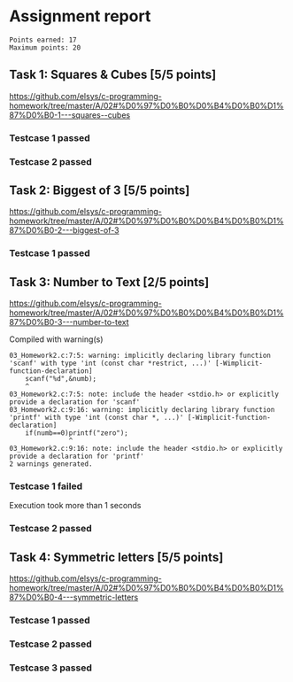 # Assignment report
```
Points earned: 17
Maximum points: 20
```

## Task 1: Squares & Cubes [5/5 points]
https://github.com/elsys/c-programming-homework/tree/master/A/02#%D0%97%D0%B0%D0%B4%D0%B0%D1%87%D0%B0-1---squares--cubes

### Testcase 1 passed
### Testcase 2 passed

## Task 2: Biggest of 3 [5/5 points]
https://github.com/elsys/c-programming-homework/tree/master/A/02#%D0%97%D0%B0%D0%B4%D0%B0%D1%87%D0%B0-2---biggest-of-3

### Testcase 1 passed

## Task 3: Number to Text [2/5 points]
https://github.com/elsys/c-programming-homework/tree/master/A/02#%D0%97%D0%B0%D0%B4%D0%B0%D1%87%D0%B0-3---number-to-text

Compiled with warning(s)
```
03_Homework2.c:7:5: warning: implicitly declaring library function 'scanf' with type 'int (const char *restrict, ...)' [-Wimplicit-function-declaration]
    scanf("%d",&numb);
    ^
03_Homework2.c:7:5: note: include the header <stdio.h> or explicitly provide a declaration for 'scanf'
03_Homework2.c:9:16: warning: implicitly declaring library function 'printf' with type 'int (const char *, ...)' [-Wimplicit-function-declaration]
    if(numb==0)printf("zero");
               ^
03_Homework2.c:9:16: note: include the header <stdio.h> or explicitly provide a declaration for 'printf'
2 warnings generated.

```
### Testcase 1 failed
Execution took more than 1 seconds
### Testcase 2 passed

## Task 4: Symmetric letters [5/5 points]
https://github.com/elsys/c-programming-homework/tree/master/A/02#%D0%97%D0%B0%D0%B4%D0%B0%D1%87%D0%B0-4---symmetric-letters

### Testcase 1 passed
### Testcase 2 passed
### Testcase 3 passed
